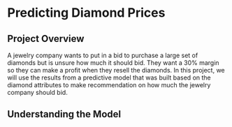 # Predicting Diamond Prices

## Project Overview

A jewelry company wants to put in a bid to purchase a large set of diamonds but is unsure how much it should bid. They want a 30% margin so they can make a profit when they resell the diamonds. In this project, we will use the results from a predictive model that was built based on the diamond attributes to make recommendation on how much the jewelry company should bid.

## Understanding the Model


